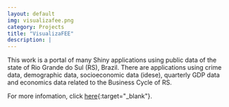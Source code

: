 ```yaml
---
layout: default
img: visualizafee.png
category: Projects
title: "VisualizaFEE"
description: |
---
```


This work is a portal of many Shiny applications using public data of the state of Rio Grande do Sul (RS), Brazil. There are applications using crime data, demographic data, socioeconomic data (idese), quarterly GDP data and economics data related to the Business Cycle of RS.

For more infomation, click [here](https://github.com/renanxcortes/VisualizaFEE){:target="_blank"}.
